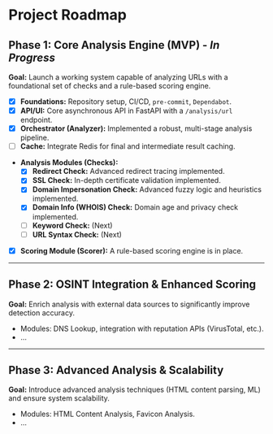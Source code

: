 # Project Roadmap

## Phase 1: Core Analysis Engine (MVP) - *In Progress*

**Goal:** Launch a working system capable of analyzing URLs with a foundational set of checks and a rule-based scoring engine.

- [x] **Foundations:** Repository setup, CI/CD, `pre-commit`, `Dependabot`.
- [x] **API/UI:** Core asynchronous API in FastAPI with a `/analysis/url` endpoint.
- [x] **Orchestrator (Analyzer):** Implemented a robust, multi-stage analysis pipeline.
- [ ] **Cache:** Integrate Redis for final and intermediate result caching.
- **Analysis Modules (Checks):**
    - [x] **Redirect Check:** Advanced redirect tracing implemented.
    - [x] **SSL Check:** In-depth certificate validation implemented.
    - [x] **Domain Impersonation Check:** Advanced fuzzy logic and heuristics implemented.
    - [x] **Domain Info (WHOIS) Check:** Domain age and privacy check implemented.
    - [ ] **Keyword Check:** (Next)
    - [ ] **URL Syntax Check:** (Next)
- [x] **Scoring Module (Scorer):** A rule-based scoring engine is in place.

---
## Phase 2: OSINT Integration & Enhanced Scoring

**Goal:** Enrich analysis with external data sources to significantly improve detection accuracy.
*   Modules: DNS Lookup, integration with reputation APIs (VirusTotal, etc.).
*   ...

---
## Phase 3: Advanced Analysis & Scalability

**Goal:** Introduce advanced analysis techniques (HTML content parsing, ML) and ensure system scalability.
*   Modules: HTML Content Analysis, Favicon Analysis.
*   ...